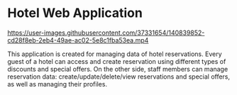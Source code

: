 # Hotel Web Application

https://user-images.githubusercontent.com/37331654/140839852-cd28f8eb-2eb4-49ae-ac02-5e8c1fba53ea.mp4

This application is created for managing data of hotel reservations. Every guest of a hotel can access and create reservation using different types of discounts and special offers. On the other side, staff members can manage reservation data: create/update/delete/view reservations and special offers, as well as managing their profiles. 
 
